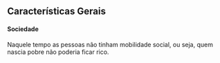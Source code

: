 ## Características Gerais
#### Sociedade
Naquele tempo as pessoas não tinham mobilidade social, ou seja, quem nascia pobre não poderia ficar rico.